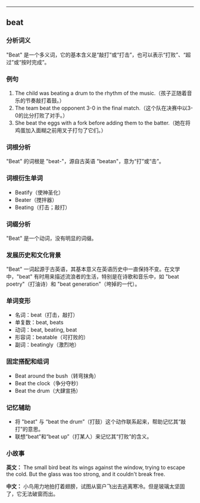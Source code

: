 
---------------
## beat
### 分析词义
"Beat" 是一个多义词，它的基本含义是“敲打”或“打击”，也可以表示“打败”、“超过”或“按时完成”。

### 例句
1. The child was beating a drum to the rhythm of the music.（孩子正随着音乐的节奏敲打着鼓。）
2. The team beat the opponent 3-0 in the final match.（这个队在决赛中以3-0的比分打败了对手。）
3. She beat the eggs with a fork before adding them to the batter.（她在将鸡蛋加入面糊之前用叉子打匀了它们。）

### 词根分析
"Beat" 的词根是 "beat-"，源自古英语 "beatan"，意为“打”或“击”。

### 词根衍生单词
- Beatify（使神圣化）
- Beater（搅拌器）
- Beating（打击；敲打）

### 词缀分析
"Beat" 是一个动词，没有明显的词缀。

### 发展历史和文化背景
"Beat" 一词起源于古英语，其基本意义在英语历史中一直保持不变。在文学中，"beat" 有时用来描述流浪者的生活，特别是在诗歌和音乐中，如 "beat poetry"（打油诗）和 "beat generation"（垮掉的一代）。

### 单词变形
- 名词：beat（打击，敲打）
- 单复数：beat, beats
- 动词：beat, beating, beat
- 形容词：beatable（可打败的）
- 副词：beatingly（激烈地）

### 固定搭配和组词
- Beat around the bush（转弯抹角）
- Beat the clock（争分夺秒）
- Beat the drum（大肆宣扬）

### 记忆辅助
- 将 "beat" 与 “beat the drum”（打鼓）这个动作联系起来，帮助记忆其“敲打”的意思。
- 联想“beat”和“beat up”（打某人）来记忆其“打败”的含义。

### 小故事
**英文：**
The small bird beat its wings against the window, trying to escape the cold. But the glass was too strong, and it couldn't break free.

**中文：**
小鸟用力地拍打着翅膀，试图从窗户飞出去逃离寒冷。但是玻璃太坚固了，它无法破窗而出。

